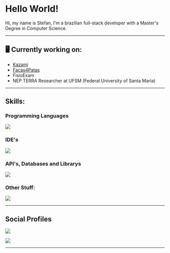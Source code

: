 <h1>Hello World!</h1>
<p>Hi, my name is Stefan, I'm a brazilian full-stack developer with a Master's Degree in Computer Science.</p>

<hr>

<h2> 🖥️ Currently working on:</h2>
<ul>
	<li>
		<a href="https://kazami.xyz">Kazami</a>
	</li>
	<li>
		<a href="https://facas4patas.com.br">Facas4Patas</a>
	</li>
	<li>
		<a>FisioExam</a>
	</li>
	<li>
		<a>NEP TERRA Researcher at UFSM (Federal University of Santa Maria)</a>
	</li>
	
	
	
</ul>
	
<hr>

<h2>Skills:</h2>

<h3>Programming Languages</h3>
	
<p align="start">
  <a href="https://skillicons.dev">
    <img src="https://skillicons.dev/icons?i=c,cpp,css,html,java,js,tailwind,ts,lua" />
  </a>
</p>

<h3>IDE's</h3>

<p align="start">
  <a href="https://skillicons.dev">
    <img src="https://skillicons.dev/icons?i=androidstudio,vscode,idea" />
  </a>
</p>

<h3>API's, Databases and Librarys</h3>

<p align="start">
  <a href="https://skillicons.dev">
    <img src="https://skillicons.dev/icons?i=firebase,sqlite,react,nextjs,reactivex,mysql,nodejs" />
  </a>
</p>

<h3>Other Stuff:</h3>

<p align="start">
  <a href="https://skillicons.dev">
    <img src="https://skillicons.dev/icons?i=arduino,discord,bots,raspberrypi," />
  </a>
</p>

<hr>

<h2>Social Profiles</h2>

<p align="start">
  <a href="https://x.com/_S_Schneider_">
    <img src="https://skillicons.dev/icons?i=twitter" />
  </a>
</p>
<p align="start">
  <a href="https://www.linkedin.com/in/stefan-schneider-6765ba147/">
    <img src="https://skillicons.dev/icons?i=linkedin" />
  </a>
</p>

<hr>

